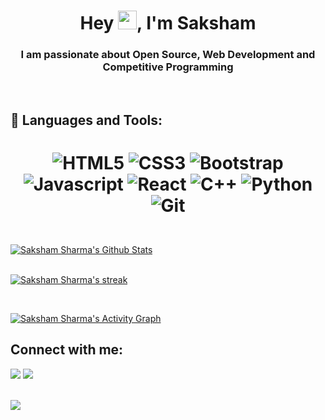 
<h1 align="center">Hey <img src="https://raw.githubusercontent.com/MartinHeinz/MartinHeinz/master/wave.gif" width="30px">, I'm Saksham</h1>
<h3 align="center">I am passionate about Open Source, Web Development and Competitive Programming</h3>
<br>

## 🚀 Languages and Tools:

<h1 align = "center">

![HTML5](https://img.shields.io/badge/-html5-d9534f?style=for-the-badge&logo=html5&logoColor=white)
![CSS3](https://img.shields.io/badge/-css3-1572B6?style=for-the-badge&logo=css3&logoColor=white)
![Bootstrap](https://img.shields.io/badge/-bootstrap-5448C8?style=for-the-badge&logo=bootstrap&logoColor=white)
![Javascript](https://img.shields.io/badge/-javascript-FFED66?style=for-the-badge&logo=javascript&logoColor=black)
![React](https://img.shields.io/badge/-react-white?style=for-the-badge&logo=react&logoColor=61DBFB)
![C++](https://img.shields.io/badge/-cpp-5E97D0?style=for-the-badge&logo=cplusplus&logoColor=white)
![Python](https://img.shields.io/badge/-Python-FFD43B?style=for-the-badge&logo=python&logoColor=4B8BBE)
![Git](https://img.shields.io/badge/-git-F1502F?style=for-the-badge&logo=git&logoColor=white)
</h1>



  <br/>
    <a href="https://github.com/sakkshm26/github-readme-stats"><img alt="Saksham Sharma's Github Stats" src="https://github-readme-stats.vercel.app/api?username=sakkshm26&show_icons=true&count_private=true&theme=react&hide_border=true&bg_color=0D1117" /></a>
 
  <br/>

<br/>


<p align="left">
    <a href="https://github.com/sakkshm26/github-readme-streak-stats">
        <img title="🔥 Get streak stats for your profile at git.io/streak-stats" alt="Saksham Sharma's streak" src="https://github-readme-streak-stats.herokuapp.com/?user=sakkshm26&theme=react&hide_border=true&stroke=0000&background=0D1117"/>
    </a>
</p>
<br/>

<a href="https://github.com/sakkshm26/github-readme-activity-graph"><img alt="Saksham Sharma's Activity Graph" src="https://activity-graph.herokuapp.com/graph?username=sakkshm26&bg_color=0D1117&color=5BCDEC&line=5BCDEC&point=FFFFFF&hide_border=true" /></a>

## Connect with me:
<p align="left">

<a href = "https://www.linkedin.com/in/sakshamsharma630/"><img src="https://img.icons8.com/fluent/48/000000/linkedin.png"/></a>
<a href = "https://twitter.com/sakkshm_"><img src="https://img.icons8.com/fluent/48/000000/twitter.png"/></a>

</p>

<br>

<a href="https://github.com/sakkshm26/github-profile-views-counter">
    <img src="https://komarev.com/ghpvc/?username=sakkshm26">
</a>
